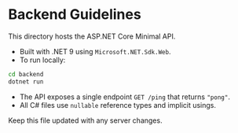 # Backend Guidelines

This directory hosts the ASP.NET Core Minimal API.

- Built with .NET 9 using `Microsoft.NET.Sdk.Web`.
- To run locally:

```bash
cd backend
dotnet run
```

- The API exposes a single endpoint `GET /ping` that returns `"pong"`.
- All C# files use `nullable` reference types and implicit usings.

Keep this file updated with any server changes.
